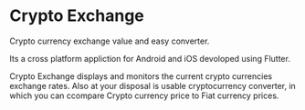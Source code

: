 # Crypto Exchange

Crypto currency exchange value and easy converter.

Its a cross platform appliction for Android and iOS devoloped using Flutter.

Crypto Exchange displays and monitors the current crypto currencies exchange rates. Also at your disposal is usable cryptocurrency converter, in which you can ccompare Crypto currency price to Fiat currency prices.

